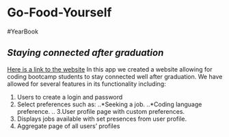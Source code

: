 # Go-Food-Yourself
#YearBook<br> 
## *Staying connected after graduation*
[Here is a link to the website](herokulinkhere.com)
In this app we created a website allowing for coding bootcamp students to stay connected well after graduation. We have allowed for several features in its functionality including:
1. Users to create a login and password 
2. Select preferences such as: 
..*Seeking a job.
..*Coding language preference. ..
3.User profile page with custom preferences.
4. Displays jobs available with set presences from user profile. 
5. Aggregate page of all users’ profiles


